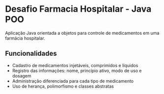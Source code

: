 # Desafio Farmacia Hospitalar - Java POO

Aplicação Java orientada a objetos para controle de medicamentos em uma farmácia hospitalar.

## Funcionalidades
- Cadastro de medicamentos injetáveis, comprimidos e líquidos
- Registro das informações: nome, princípio ativo, modo de uso e dosagem
- Administração diferenciada para cada tipo de medicamento
- Uso de herança, polimorfismo e classes abstratas
